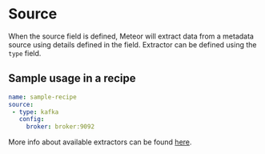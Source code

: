 # Source

When the source field is defined, Meteor will extract data from a metadata source using details defined in the field. Extractor can be defined using the `type` field.

## Sample usage in a recipe
```yaml
name: sample-recipe
source:
 - type: kafka
   config:
     broker: broker:9092
```

More info about available extractors can be found [here](../reference/extractors.md).
